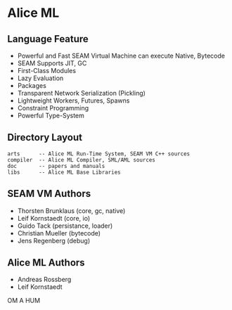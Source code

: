 Alice ML
========

Language Feature
----------------

* Powerful and Fast SEAM Virtual Machine can execute Native, Bytecode
* SEAM Supports JIT, GC
* First-Class Modules
* Lazy Evaluation
* Packages
* Transparent Network Serialization (Pickling)
* Lightweight Workers, Futures, Spawns
* Constraint Programming
* Powerful Type-System

Directory Layout
----------------

    arts      -- Alice ML Run-Time System, SEAM VM C++ sources
    сompiler  -- Alice ML Compiler, SML/AML sources
    doc       -- papers and manuals
    libs      -- Alice ML Base Libraries

SEAM VM Authors
---------------

* Thorsten Brunklaus (core, gc, native)
* Leif Kornstaedt (core, io)
* Guido Tack (persistance, loader)
* Christian Mueller (bytecode)
* Jens Regenberg (debug)

Alice ML Authors
----------------

* Andreas Rossberg
* Leif Kornstaedt

OM A HUM
